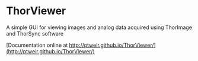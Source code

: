 # ThorViewer
A simple GUI for viewing images and analog data acquired using ThorImage and ThorSync software  

[Documentation online at http://ptweir.github.io/ThorViewer/](http://ptweir.github.io/ThorViewer/)
